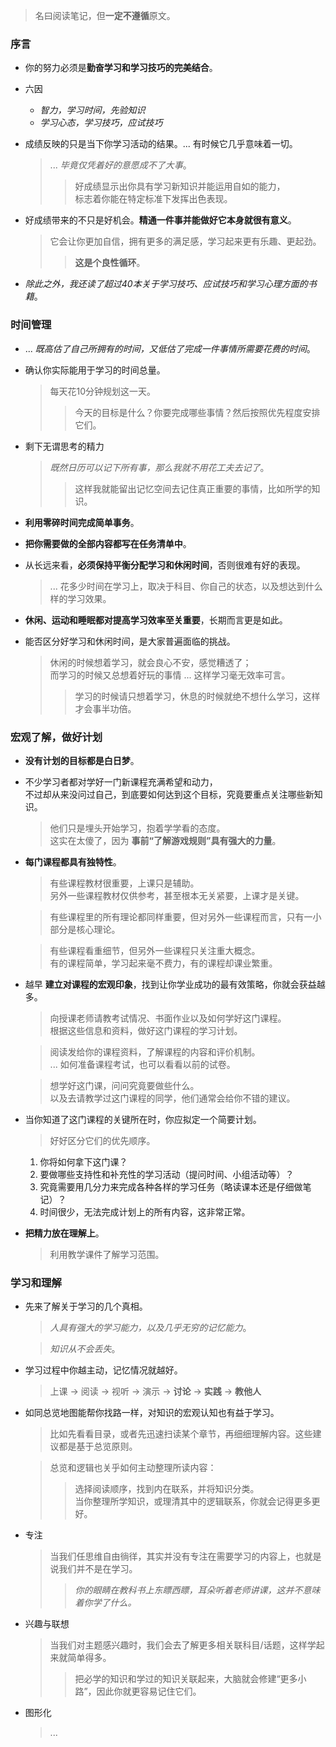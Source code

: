 > 名曰阅读笔记，但**一定不遵循**原文。

### 序言
- 你的努力必须是**勤奋学习和学习技巧的完美结合**。

- 六因
	- *智力，学习时间，先验知识*
	- *学习心态，学习技巧，应试技巧*

- 成绩反映的只是当下你学习活动的结果。... 有时候它几乎意味着一切。
	> ... *毕竟仅凭着好的意愿成不了大事*。
	>> 好成绩显示出你具有学习新知识并能运用自如的能力，<br>标志着你能在特定标准下发挥出色表现。

- 好成绩带来的不只是好机会。**精通一件事并能做好它本身就很有意义**。
	> 它会让你更加自信，拥有更多的满足感，学习起来更有乐趣、更起劲。
	>> **这是个良性循环**。
	
- *除此之外，我还读了超过40本关于学习技巧、应试技巧和学习心理方面的书籍*。

### 时间管理
- ... *既高估了自己所拥有的时间，又低估了完成一件事情所需要花费的时间*。

- 确认你实际能用于学习的时间总量。
	> 每天花10分钟规划这一天。
	> > 今天的目标是什么？你要完成哪些事情？然后按照优先程度安排它们。

- 剩下无谓思考的精力
	> *既然日历可以记下所有事，那么我就不用花工夫去记了*。
	> > 这样我就能留出记忆空间去记住真正重要的事情，比如所学的知识。

- **利用零碎时间完成简单事务**。

- **把你需要做的全部内容都写在任务清单中**。

- 从长远来看，**必须保持平衡分配学习和休闲时间**，否则很难有好的表现。
	> ... 花多少时间在学习上，取决于科目、你自己的状态，以及想达到什么样的学习效果。

- **休闲、运动和睡眠都对提高学习效率至关重要**，长期而言更是如此。

- 能否区分好学习和休闲时间，是大家普遍面临的挑战。
	> 休闲的时候想着学习，就会良心不安，感觉糟透了；<br>而学习的时候又总想着好玩的事情 ... 这样学习毫无效率可言。
	> > 学习的时候请只想着学习，休息的时候就绝不想什么学习，这样才会事半功倍。

### 宏观了解，做好计划
- **没有计划的目标都是白日梦**。

- 不少学习者都对学好一门新课程充满希望和动力，<br>不过却从来没问过自己，到底要如何达到这个目标，究竟要重点关注哪些新知识。
	> 他们只是埋头开始学习，抱着学学看的态度。<br>这实在太傻了，因为 **事前“了解游戏规则”具有强大的力量**。
	
- **每门课程都具有独特性**。
	> 有些课程教材很重要，上课只是辅助。<br>另外一些课程教材仅供参考，甚至根本无关紧要，上课才是关键。
	
	> 有些课程里的所有理论都同样重要，但对另外一些课程而言，只有一小部分是核心理论。
	
	> 有些课程看重细节，但另外一些课程只关注重大概念。<br>有的课程简单，学习起来毫不费力，有的课程却课业繁重。


- 越早 **建立对课程的宏观印象**，找到让你学业成功的最有效策略，你就会获益越多。
	> 向授课老师请教考试情况、书面作业以及如何学好这门课程。<br>根据这些信息和资料，做好这门课程的学习计划。
	
	> 阅读发给你的课程资料，了解课程的内容和评价机制。<br>... 如何准备课程考试，也可以看看以前的试卷。
	
	> 想学好这门课，问问究竟要做些什么。<br>以及去请教学过这门课程的同学，他们通常会给你不错的建议。

- 当你知道了这门课程的关键所在时，你应拟定一个简要计划。
	> 好好区分它们的优先顺序。
	
	1. 你将如何拿下这门课？
	2. 要做哪些支持性和补充性的学习活动（提问时间、小组活动等）？
	3. 究竟需要用几分力来完成各种各样的学习任务（略读课本还是仔细做笔记）？
	4. 时间很少，无法完成计划上的所有内容，这非常正常。

- **把精力放在理解上**。
	> 利用教学课件了解学习范围。
	
### 学习和理解
- 先来了解关于学习的几个真相。
	> *人具有强大的学习能力，以及几乎无穷的记忆能力*。
	
	> *知识从不会丢失*。

- 学习过程中你越主动，记忆情况就越好。
	> 上课 -> 阅读 -> 视听 -> 演示 -> **讨论** -> **实践** -> **教他人**
	
- 如同总览地图能帮你找路一样，对知识的宏观认知也有益于学习。
	> 比如先看看目录，或者先迅速扫读某个章节，再细细理解内容。这些建议都是基于总览原则。
	
	> 总览和逻辑也关乎如何主动整理所读内容：
	> > 选择阅读顺序，找到内在联系，并将知识分类。<br>
	> > 当你整理所学知识，或理清其中的逻辑联系，你就会记得更多更好。

- 专注
	> 当我们任思维自由徜徉，其实并没有专注在需要学习的内容上，也就是说我们并不是在学习。
	> > *你的眼睛在教科书上东瞟西瞟，耳朵听着老师讲课，这并不意味着你学了什么。*

- 兴趣与联想
	> 当我们对主题感兴趣时，我们会去了解更多相关联科目/话题，这样学起来就简单得多。
	> > 把必学的知识和学过的知识关联起来，大脑就会修建“更多小路”，因此你就更容易记住它们。

- 图形化
	> ...